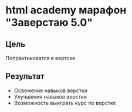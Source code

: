 # html academy марафон "Заверстаю 5.0"

## Цель
Попрактиковатся в вертске

## Результат
* Освежение навыков верстки
* Улучшения навыков верстки
* Возможность выиграть курс по верстке
